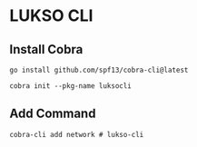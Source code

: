 # LUKSO CLI


## Install Cobra

    go install github.com/spf13/cobra-cli@latest

    cobra init --pkg-name luksocli

## Add Command

    cobra-cli add network # lukso-cli
